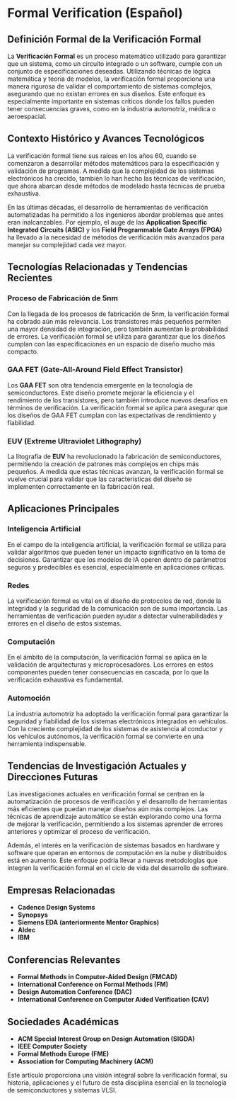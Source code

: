 # Formal Verification (Español)

## Definición Formal de la Verificación Formal

La **Verificación Formal** es un proceso matemático utilizado para garantizar que un sistema, como un circuito integrado o un software, cumple con un conjunto de especificaciones deseadas. Utilizando técnicas de lógica matemática y teoría de modelos, la verificación formal proporciona una manera rigurosa de validar el comportamiento de sistemas complejos, asegurando que no existan errores en sus diseños. Este enfoque es especialmente importante en sistemas críticos donde los fallos pueden tener consecuencias graves, como en la industria automotriz, médica o aeroespacial.

## Contexto Histórico y Avances Tecnológicos

La verificación formal tiene sus raíces en los años 60, cuando se comenzaron a desarrollar métodos matemáticos para la especificación y validación de programas. A medida que la complejidad de los sistemas electrónicos ha crecido, también lo han hecho las técnicas de verificación, que ahora abarcan desde métodos de modelado hasta técnicas de prueba exhaustiva.

En las últimas décadas, el desarrollo de herramientas de verificación automatizadas ha permitido a los ingenieros abordar problemas que antes eran inalcanzables. Por ejemplo, el auge de las **Application Specific Integrated Circuits (ASIC)** y los **Field Programmable Gate Arrays (FPGA)** ha llevado a la necesidad de métodos de verificación más avanzados para manejar su complejidad cada vez mayor.

## Tecnologías Relacionadas y Tendencias Recientes

### Proceso de Fabricación de 5nm

Con la llegada de los procesos de fabricación de 5nm, la verificación formal ha cobrado aún más relevancia. Los transistores más pequeños permiten una mayor densidad de integración, pero también aumentan la probabilidad de errores. La verificación formal se utiliza para garantizar que los diseños cumplan con las especificaciones en un espacio de diseño mucho más compacto.

### GAA FET (Gate-All-Around Field Effect Transistor)

Los **GAA FET** son otra tendencia emergente en la tecnología de semiconductores. Este diseño promete mejorar la eficiencia y el rendimiento de los transistores, pero también introduce nuevos desafíos en términos de verificación. La verificación formal se aplica para asegurar que los diseños de GAA FET cumplan con las expectativas de rendimiento y fiabilidad.

### EUV (Extreme Ultraviolet Lithography)

La litografía de **EUV** ha revolucionado la fabricación de semiconductores, permitiendo la creación de patrones más complejos en chips más pequeños. A medida que estas técnicas avanzan, la verificación formal se vuelve crucial para validar que las características del diseño se implementen correctamente en la fabricación real.

## Aplicaciones Principales

### Inteligencia Artificial

En el campo de la inteligencia artificial, la verificación formal se utiliza para validar algoritmos que pueden tener un impacto significativo en la toma de decisiones. Garantizar que los modelos de IA operen dentro de parámetros seguros y predecibles es esencial, especialmente en aplicaciones críticas.

### Redes

La verificación formal es vital en el diseño de protocolos de red, donde la integridad y la seguridad de la comunicación son de suma importancia. Las herramientas de verificación pueden ayudar a detectar vulnerabilidades y errores en el diseño de estos sistemas.

### Computación

En el ámbito de la computación, la verificación formal se aplica en la validación de arquitecturas y microprocesadores. Los errores en estos componentes pueden tener consecuencias en cascada, por lo que la verificación exhaustiva es fundamental.

### Automoción

La industria automotriz ha adoptado la verificación formal para garantizar la seguridad y fiabilidad de los sistemas electrónicos integrados en vehículos. Con la creciente complejidad de los sistemas de asistencia al conductor y los vehículos autónomos, la verificación formal se convierte en una herramienta indispensable.

## Tendencias de Investigación Actuales y Direcciones Futuras

Las investigaciones actuales en verificación formal se centran en la automatización de procesos de verificación y el desarrollo de herramientas más eficientes que puedan manejar diseños aún más complejos. Las técnicas de aprendizaje automático se están explorando como una forma de mejorar la verificación, permitiendo a los sistemas aprender de errores anteriores y optimizar el proceso de verificación.

Además, el interés en la verificación de sistemas basados en hardware y software que operan en entornos de computación en la nube y distribuidos está en aumento. Este enfoque podría llevar a nuevas metodologías que integren la verificación formal en el ciclo de vida del desarrollo de software.

## Empresas Relacionadas

- **Cadence Design Systems**
- **Synopsys**
- **Siemens EDA (anteriormente Mentor Graphics)**
- **Aldec**
- **IBM**

## Conferencias Relevantes

- **Formal Methods in Computer-Aided Design (FMCAD)**
- **International Conference on Formal Methods (FM)**
- **Design Automation Conference (DAC)**
- **International Conference on Computer Aided Verification (CAV)**

## Sociedades Académicas

- **ACM Special Interest Group on Design Automation (SIGDA)**
- **IEEE Computer Society**
- **Formal Methods Europe (FME)**
- **Association for Computing Machinery (ACM)**

Este artículo proporciona una visión integral sobre la verificación formal, su historia, aplicaciones y el futuro de esta disciplina esencial en la tecnología de semiconductores y sistemas VLSI.